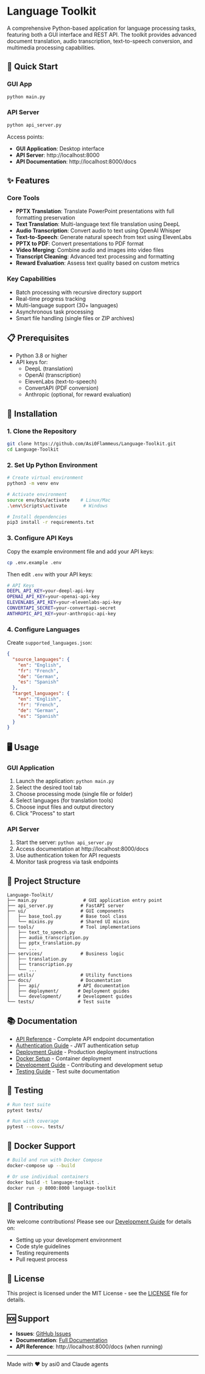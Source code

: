 # Language Toolkit

A comprehensive Python-based application for language processing tasks, featuring both a GUI interface and REST API. The toolkit provides advanced document translation, audio transcription, text-to-speech conversion, and multimedia processing capabilities.

## 🚀 Quick Start

### GUI App

```bash
python main.py
```

### API Server

```bash
python api_server.py
```

Access points:

- **GUI Application**: Desktop interface
- **API Server**: http://localhost:8000
- **API Documentation**: http://localhost:8000/docs

## ✨ Features

### Core Tools

- **PPTX Translation**: Translate PowerPoint presentations with full formatting preservation
- **Text Translation**: Multi-language text file translation using DeepL
- **Audio Transcription**: Convert audio to text using OpenAI Whisper
- **Text-to-Speech**: Generate natural speech from text using ElevenLabs
- **PPTX to PDF**: Convert presentations to PDF format
- **Video Merging**: Combine audio and images into video files
- **Transcript Cleaning**: Advanced text processing and formatting
- **Reward Evaluation**: Assess text quality based on custom metrics

### Key Capabilities

- Batch processing with recursive directory support
- Real-time progress tracking
- Multi-language support (30+ languages)
- Asynchronous task processing
- Smart file handling (single files or ZIP archives)

## 📋 Prerequisites

- Python 3.8 or higher
- API keys for:
  - DeepL (translation)
  - OpenAI (transcription)
  - ElevenLabs (text-to-speech)
  - ConvertAPI (PDF conversion)
  - Anthropic (optional, for reward evaluation)

## 🔧 Installation

### 1. Clone the Repository

```bash
git clone https://github.com/Asi0Flammeus/Language-Toolkit.git
cd Language-Toolkit
```

### 2. Set Up Python Environment

```bash
# Create virtual environment
python3 -m venv env

# Activate environment
source env/bin/activate    # Linux/Mac
.\env\Scripts\activate      # Windows

# Install dependencies
pip3 install -r requirements.txt
```

### 3. Configure API Keys

Copy the example environment file and add your API keys:

```bash
cp .env.example .env
```

Then edit `.env` with your API keys:

```bash
# API Keys
DEEPL_API_KEY=your-deepl-api-key
OPENAI_API_KEY=your-openai-api-key
ELEVENLABS_API_KEY=your-elevenlabs-api-key
CONVERTAPI_SECRET=your-convertapi-secret
ANTHROPIC_API_KEY=your-anthropic-api-key
```

### 4. Configure Languages

Create `supported_languages.json`:

```json
{
  "source_languages": {
    "en": "English",
    "fr": "French",
    "de": "German",
    "es": "Spanish"
  },
  "target_languages": {
    "en": "English",
    "fr": "French",
    "de": "German",
    "es": "Spanish"
  }
}
```

## 🖥️ Usage

### GUI Application

1. Launch the application: `python main.py`
2. Select the desired tool tab
3. Choose processing mode (single file or folder)
4. Select languages (for translation tools)
5. Choose input files and output directory
6. Click "Process" to start

### API Server

1. Start the server: `python api_server.py`
2. Access documentation at http://localhost:8000/docs
3. Use authentication token for API requests
4. Monitor task progress via task endpoints

## 📁 Project Structure

```
Language-Toolkit/
├── main.py                 # GUI application entry point
├── api_server.py          # FastAPI server
├── ui/                    # GUI components
│   ├── base_tool.py       # Base tool class
│   └── mixins.py          # Shared UI mixins
├── tools/                 # Tool implementations
│   ├── text_to_speech.py
│   ├── audio_transcription.py
│   ├── pptx_translation.py
│   └── ...
├── services/              # Business logic
│   ├── translation.py
│   ├── transcription.py
│   └── ...
├── utils/                 # Utility functions
├── docs/                  # Documentation
│   ├── api/              # API documentation
│   ├── deployment/       # Deployment guides
│   └── development/      # Development guides
└── tests/                # Test suite
```

## 📚 Documentation

- [API Reference](docs/api/README.md) - Complete API endpoint documentation
- [Authentication Guide](docs/api/authentication.md) - JWT authentication setup
- [Deployment Guide](docs/deployment/README.md) - Production deployment instructions
- [Docker Setup](docs/deployment/docker.md) - Container deployment
- [Development Guide](docs/development/README.md) - Contributing and development setup
- [Testing Guide](docs/development/testing.md) - Test suite documentation

## 🧪 Testing

```bash
# Run test suite
pytest tests/

# Run with coverage
pytest --cov=. tests/
```

## 🐳 Docker Support

```bash
# Build and run with Docker Compose
docker-compose up --build

# Or use individual containers
docker build -t language-toolkit .
docker run -p 8000:8000 language-toolkit
```

## 🤝 Contributing

We welcome contributions! Please see our [Development Guide](docs/development/README.md) for details on:

- Setting up your development environment
- Code style guidelines
- Testing requirements
- Pull request process

## 📄 License

This project is licensed under the MIT License - see the [LICENSE](LICENSE) file for details.

## 🆘 Support

- **Issues**: [GitHub Issues](https://github.com/Asi0Flammeus/Language-Toolkit/issues)
- **Documentation**: [Full Documentation](docs/README.md)
- **API Reference**: http://localhost:8000/docs (when running)

---

Made with ❤️ by asi0 and Claude agents

